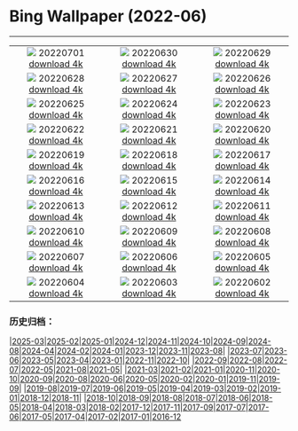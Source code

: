 # Bing Wallpaper (2022-06)
**************
| | | |
| :----: | :----: | :----: |
| ![](https://www.bing.com/th?id=OHR.WeatherGirls_JA-JP8965707345_1920x1080.jpg) 20220701 [download 4k](https://www.bing.com/th?id=OHR.WeatherGirls_JA-JP8965707345_UHD.jpg) | ![](https://www.bing.com/th?id=OHR.AcramanCrater_JA-JP8946948216_1920x1080.jpg) 20220630 [download 4k](https://www.bing.com/th?id=OHR.AcramanCrater_JA-JP8946948216_UHD.jpg) | ![](https://www.bing.com/th?id=OHR.PhangNgaBay_JA-JP8895232553_1920x1080.jpg) 20220629 [download 4k](https://www.bing.com/th?id=OHR.PhangNgaBay_JA-JP8895232553_UHD.jpg) |
| ![](https://www.bing.com/th?id=OHR.Pride2022_JA-JP9443071616_1920x1080.jpg) 20220628 [download 4k](https://www.bing.com/th?id=OHR.Pride2022_JA-JP9443071616_UHD.jpg) | ![](https://www.bing.com/th?id=OHR.TafilaletOasis_JA-JP8768800369_1920x1080.jpg) 20220627 [download 4k](https://www.bing.com/th?id=OHR.TafilaletOasis_JA-JP8768800369_UHD.jpg) | ![](https://www.bing.com/th?id=OHR.ValensoleLavender_JA-JP9297827005_1920x1080.jpg) 20220626 [download 4k](https://www.bing.com/th?id=OHR.ValensoleLavender_JA-JP9297827005_UHD.jpg) |
| ![](https://www.bing.com/th?id=OHR.BBMomCub_JA-JP7954363622_1920x1080.jpg) 20220625 [download 4k](https://www.bing.com/th?id=OHR.BBMomCub_JA-JP7954363622_UHD.jpg) | ![](https://www.bing.com/th?id=OHR.CenoteDiver_JA-JP9218005435_1920x1080.jpg) 20220624 [download 4k](https://www.bing.com/th?id=OHR.CenoteDiver_JA-JP9218005435_UHD.jpg) | ![](https://www.bing.com/th?id=OHR.MostarBridge_JA-JP7587669140_1920x1080.jpg) 20220623 [download 4k](https://www.bing.com/th?id=OHR.MostarBridge_JA-JP7587669140_UHD.jpg) |
| ![](https://www.bing.com/th?id=OHR.BactrianCamels_JA-JP7529233941_1920x1080.jpg) 20220622 [download 4k](https://www.bing.com/th?id=OHR.BactrianCamels_JA-JP7529233941_UHD.jpg) | ![](https://www.bing.com/th?id=OHR.GlastonburySolstice_JA-JP7450481992_1920x1080.jpg) 20220621 [download 4k](https://www.bing.com/th?id=OHR.GlastonburySolstice_JA-JP7450481992_UHD.jpg) | ![](https://www.bing.com/th?id=OHR.AmazonianEcuador_JA-JP7374463660_1920x1080.jpg) 20220620 [download 4k](https://www.bing.com/th?id=OHR.AmazonianEcuador_JA-JP7374463660_UHD.jpg) |
| ![](https://www.bing.com/th?id=OHR.Cassowary_JA-JP7312924518_1920x1080.jpg) 20220619 [download 4k](https://www.bing.com/th?id=OHR.Cassowary_JA-JP7312924518_UHD.jpg) | ![](https://www.bing.com/th?id=OHR.CelebratingSurfing_JA-JP6995513672_1920x1080.jpg) 20220618 [download 4k](https://www.bing.com/th?id=OHR.CelebratingSurfing_JA-JP6995513672_UHD.jpg) | ![](https://www.bing.com/th?id=OHR.Balsamroot_JA-JP6961124906_1920x1080.jpg) 20220617 [download 4k](https://www.bing.com/th?id=OHR.Balsamroot_JA-JP6961124906_UHD.jpg) |
| ![](https://www.bing.com/th?id=OHR.ParrotDay_JA-JP9376761173_1920x1080.jpg) 20220616 [download 4k](https://www.bing.com/th?id=OHR.ParrotDay_JA-JP9376761173_UHD.jpg) | ![](https://www.bing.com/th?id=OHR.Chiba2022_JA-JP0131649713_1920x1080.jpg) 20220615 [download 4k](https://www.bing.com/th?id=OHR.Chiba2022_JA-JP0131649713_UHD.jpg) | ![](https://www.bing.com/th?id=OHR.MuseumMile_JA-JP9275285079_1920x1080.jpg) 20220614 [download 4k](https://www.bing.com/th?id=OHR.MuseumMile_JA-JP9275285079_UHD.jpg) |
| ![](https://www.bing.com/th?id=OHR.OkavangoElephant_JA-JP9207952465_1920x1080.jpg) 20220613 [download 4k](https://www.bing.com/th?id=OHR.OkavangoElephant_JA-JP9207952465_UHD.jpg) | ![](https://www.bing.com/th?id=OHR.SierraPonce_JA-JP9133053341_1920x1080.jpg) 20220612 [download 4k](https://www.bing.com/th?id=OHR.SierraPonce_JA-JP9133053341_UHD.jpg) | ![](https://www.bing.com/th?id=OHR.Tsuyu2022_JA-JP9976288133_1920x1080.jpg) 20220611 [download 4k](https://www.bing.com/th?id=OHR.Tsuyu2022_JA-JP9976288133_UHD.jpg) |
| ![](https://www.bing.com/th?id=OHR.CRPoppies_JA-JP9051665669_1920x1080.jpg) 20220610 [download 4k](https://www.bing.com/th?id=OHR.CRPoppies_JA-JP9051665669_UHD.jpg) | ![](https://www.bing.com/th?id=OHR.SweetheartAbbey_JA-JP7796911981_1920x1080.jpg) 20220609 [download 4k](https://www.bing.com/th?id=OHR.SweetheartAbbey_JA-JP7796911981_UHD.jpg) | ![](https://www.bing.com/th?id=OHR.CommonDolphin_JA-JP7729997499_1920x1080.jpg) 20220608 [download 4k](https://www.bing.com/th?id=OHR.CommonDolphin_JA-JP7729997499_UHD.jpg) |
| ![](https://www.bing.com/th?id=OHR.HaagaRhododendron_JA-JP7182779297_1920x1080.jpg) 20220607 [download 4k](https://www.bing.com/th?id=OHR.HaagaRhododendron_JA-JP7182779297_UHD.jpg) | ![](https://www.bing.com/th?id=OHR.IndigoBunting_JA-JP7115947274_1920x1080.jpg) 20220606 [download 4k](https://www.bing.com/th?id=OHR.IndigoBunting_JA-JP7115947274_UHD.jpg) | ![](https://www.bing.com/th?id=OHR.RapadalenSNP_JA-JP6703210086_1920x1080.jpg) 20220605 [download 4k](https://www.bing.com/th?id=OHR.RapadalenSNP_JA-JP6703210086_UHD.jpg) |
| ![](https://www.bing.com/th?id=OHR.BannerPeak_JA-JP7008199955_1920x1080.jpg) 20220604 [download 4k](https://www.bing.com/th?id=OHR.BannerPeak_JA-JP7008199955_UHD.jpg) | ![](https://www.bing.com/th?id=OHR.MoabCycling_JA-JP0361164057_1920x1080.jpg) 20220603 [download 4k](https://www.bing.com/th?id=OHR.MoabCycling_JA-JP0361164057_UHD.jpg) | ![](https://www.bing.com/th?id=OHR.Yokohama2022_JA-JP3104560047_1920x1080.jpg) 20220602 [download 4k](https://www.bing.com/th?id=OHR.Yokohama2022_JA-JP3104560047_UHD.jpg) |

### 历史归档：

|[2025-03](bing/2025-03/2025-03.md)|[2025-02](bing/2025-02/2025-02.md)|[2025-01](bing/2025-01/2025-01.md)|[2024-12](bing/2024-12/2024-12.md)|[2024-11](bing/2024-11/2024-11.md)|[2024-10](bing/2024-10/2024-10.md)|[2024-09](bing/2024-09/2024-09.md)|[2024-08](bing/2024-08/2024-08.md)|[2024-04](bing/2024-04/2024-04.md)|[2024-02](bing/2024-02/2024-02.md)|[2024-01](bing/2024-01/2024-01.md)|[2023-12](bing/2023-12/2023-12.md)|[2023-11](bing/2023-11/2023-11.md)|[2023-08](bing/2023-08/2023-08.md)|
|[2023-07](bing/2023-07/2023-07.md)|[2023-06](bing/2023-06/2023-06.md)|[2023-05](bing/2023-05/2023-05.md)|[2023-04](bing/2023-04/2023-04.md)|[2023-01](bing/2023-01/2023-01.md)|[2022-11](bing/2022-11/2022-11.md)|[2022-10](bing/2022-10/2022-10.md)|
|[2022-09](bing/2022-09/2022-09.md)|[2022-08](bing/2022-08/2022-08.md)|[2022-07](bing/2022-07/2022-07.md)|[2022-05](bing/2022-05/2022-05.md)|[2021-08](bing/2021-08/2021-08.md)|[2021-05](bing/2021-05/2021-05.md)|
|[2021-03](bing/2021-03/2021-03.md)|[2021-02](bing/2021-02/2021-02.md)|[2021-01](bing/2021-01/2021-01.md)|[2020-11](bing/2020-11/2020-11.md)|[2020-10](bing/2020-10/2020-10.md)|[2020-09](bing/2020-09/2020-09.md)|[2020-08](bing/2020-08/2020-08.md)|[2020-06](bing/2020-06/2020-06.md)|[2020-05](bing/2020-05/2020-05.md)|[2020-02](bing/2020-02/2020-02.md)|[2020-01](bing/2020-01/2020-01.md)|[2019-11](bing/2019-11/2019-11.md)|[2019-09](bing/2019-09/2019-09.md)|
|[2019-08](bing/2019-08/2019-08.md)|[2019-07](bing/2019-07/2019-07.md)|[2019-06](bing/2019-06/2019-06.md)|[2019-05](bing/2019-05/2019-05.md)|[2019-04](bing/2019-04/2019-04.md)|[2019-03](bing/2019-03/2019-03.md)|[2019-02](bing/2019-02/2019-02.md)|[2019-01](bing/2019-01/2019-01.md)|[2018-12](bing/2018-12/2018-12.md)|[2018-11](bing/2018-11/2018-11.md)|
|[2018-10](bing/2018-10/2018-10.md)|[2018-09](bing/2018-09/2018-09.md)|[2018-08](bing/2018-08/2018-08.md)|[2018-07](bing/2018-07/2018-07.md)|[2018-06](bing/2018-06/2018-06.md)|[2018-05](bing/2018-05/2018-05.md)|[2018-04](bing/2018-04/2018-04.md)|[2018-03](bing/2018-03/2018-03.md)|[2018-02](bing/2018-02/2018-02.md)|[2017-12](bing/2017-12/2017-12.md)|[2017-11](bing/2017-11/2017-11.md)|[2017-09](bing/2017-09/2017-09.md)|[2017-07](bing/2017-07/2017-07.md)|[2017-06](bing/2017-06/2017-06.md)|[2017-05](bing/2017-05/2017-05.md)|[2017-04](bing/2017-04/2017-04.md)|[2017-02](bing/2017-02/2017-02.md)|[2017-01](bing/2017-01/2017-01.md)|[2016-12](bing/2016-12/2016-12.md)